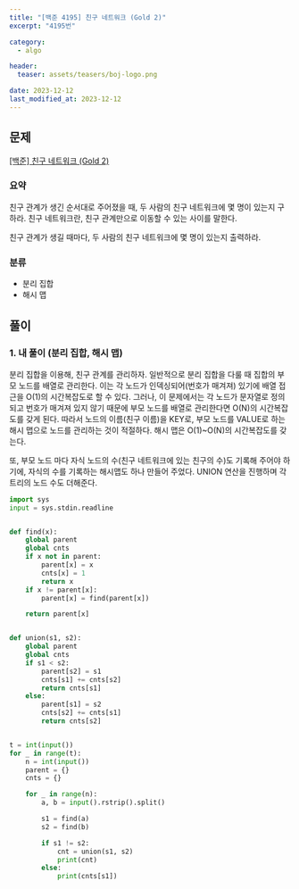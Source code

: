 ```yaml
---
title: "[백준 4195] 친구 네트워크 (Gold 2)"
excerpt: "4195번"

category:
  - algo

header:
  teaser: assets/teasers/boj-logo.png

date: 2023-12-12
last_modified_at: 2023-12-12
---
```


## 문제

[[백준] 친구 네트워크 (Gold 2)](https://www.acmicpc.net/problem/4195)

### 요약

친구 관계가 생긴 순서대로 주어졌을 때, 두 사람의 친구 네트워크에 몇 명이 있는지 구하라.
친구 네트워크란, 친구 관계만으로 이동할 수 있는 사이를 말한다.

친구 관계가 생길 때마다, 두 사람의 친구 네트워크에 몇 명이 있는지 출력하라.

### 분류

- 분리 집합
- 해시 맵

## 풀이

### 1. 내 풀이 (분리 집합, 해시 맵)

분리 집합을 이용해, 친구 관계를 관리하자. 일반적으로 분리 집합을 다룰 때 집합의 부모 노드를 배열로 관리한다. 이는 각 노드가 인덱싱되어(번호가 매겨져) 있기에 배열 접근을 O(1)의 시간복잡도로 할 수 있다. 그러나, 이 문제에서는 각 노드가 문자열로 정의되고 번호가 매겨져 있지 않기 때문에 부모 노드를 배열로 관리한다면 O(N)의 시간복잡도를 갖게 된다. 따라서 노드의 이름(친구 이름)을 KEY로, 부모 노드를 VALUE로 하는 해시 맵으로 노드를 관리하는 것이 적절하다. 해시 맵은 O(1)~O(N)의 시간복잡도를 갖는다.

또, 부모 노드 마다 자식 노드의 수(친구 네트워크에 있는 친구의 수)도 기록해 주어야 하기에, 자식의 수를 기록하는 해시맵도 하나 만들어 주었다. UNION 연산을 진행하며 각 트리의 노드 수도 더해준다.

```python
import sys
input = sys.stdin.readline


def find(x):
    global parent
    global cnts
    if x not in parent:
        parent[x] = x
        cnts[x] = 1
        return x
    if x != parent[x]:
        parent[x] = find(parent[x])

    return parent[x]


def union(s1, s2):
    global parent
    global cnts
    if s1 < s2:
        parent[s2] = s1
        cnts[s1] += cnts[s2]
        return cnts[s1]
    else:
        parent[s1] = s2
        cnts[s2] += cnts[s1]
        return cnts[s2]


t = int(input())
for _ in range(t):
    n = int(input())
    parent = {}
    cnts = {}

    for _ in range(n):
        a, b = input().rstrip().split()

        s1 = find(a)
        s2 = find(b)

        if s1 != s2:
            cnt = union(s1, s2)
            print(cnt)
        else:
            print(cnts[s1])


```
